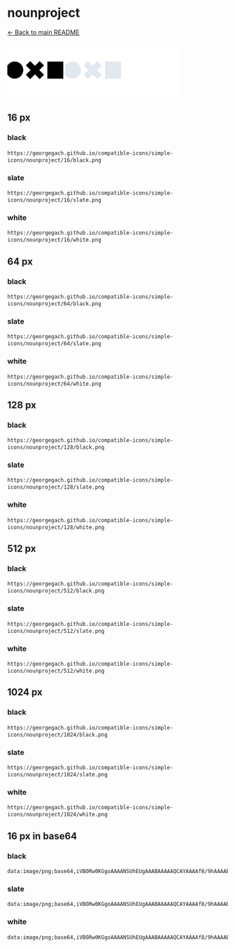 # nounproject

[← Back to main README](../../README.md)


<img src="./128/black.png" width="128" alt="nounproject black icon" />
<img src="./128/slate.png" width="128" alt="nounproject slate icon" />
<img src="./128/white.png" width="128" alt="nounproject white icon" />

## 16 px

### black
```
https://georgegach.github.io/compatible-icons/simple-icons/nounproject/16/black.png
```

### slate
```
https://georgegach.github.io/compatible-icons/simple-icons/nounproject/16/slate.png
```

### white
```
https://georgegach.github.io/compatible-icons/simple-icons/nounproject/16/white.png
```

## 64 px

### black
```
https://georgegach.github.io/compatible-icons/simple-icons/nounproject/64/black.png
```

### slate
```
https://georgegach.github.io/compatible-icons/simple-icons/nounproject/64/slate.png
```

### white
```
https://georgegach.github.io/compatible-icons/simple-icons/nounproject/64/white.png
```

## 128 px

### black
```
https://georgegach.github.io/compatible-icons/simple-icons/nounproject/128/black.png
```

### slate
```
https://georgegach.github.io/compatible-icons/simple-icons/nounproject/128/slate.png
```

### white
```
https://georgegach.github.io/compatible-icons/simple-icons/nounproject/128/white.png
```

## 512 px

### black
```
https://georgegach.github.io/compatible-icons/simple-icons/nounproject/512/black.png
```

### slate
```
https://georgegach.github.io/compatible-icons/simple-icons/nounproject/512/slate.png
```

### white
```
https://georgegach.github.io/compatible-icons/simple-icons/nounproject/512/white.png
```

## 1024 px

### black
```
https://georgegach.github.io/compatible-icons/simple-icons/nounproject/1024/black.png
```

### slate
```
https://georgegach.github.io/compatible-icons/simple-icons/nounproject/1024/slate.png
```

### white
```
https://georgegach.github.io/compatible-icons/simple-icons/nounproject/1024/white.png
```

## 16 px in base64

### black
```
data:image/png;base64,iVBORw0KGgoAAAANSUhEUgAAABAAAAAQCAYAAAAf8/9hAAAABmJLR0QA/wD/AP+gvaeTAAAAmUlEQVQ4je3QMQ5BURCF4e89SgphMbQanQRrYQH2olKIklaiJUoWQRAUgmYKXtBo/ckUc2/yZ87hz88kyKOFEobYxl8HIxRQxRQN1LOSOS64YYMKejhijGVIqxjgnhm7p+WGflyzCvE5ROk7Qfom1j2iJU9vaWZ/YYYTrlijjC4O0cHiW4QEOTSjrDH2IW6HoIgaJp9K/PMjD4jFL12KyH1BAAAAAElFTkSuQmCC
```

### slate
```
data:image/png;base64,iVBORw0KGgoAAAANSUhEUgAAABAAAAAQCAYAAAAf8/9hAAAABmJLR0QA/wD/AP+gvaeTAAABCklEQVQ4je2QL0tDYRhHz++9F1emmwy24NgVRASjIDgwWYZFUJtRs34EP4TVj2AYJlGwGAxWi2FqmBtM4e5Pmbi79zEIMmEmjTvtecKB34EJf0ZmFjbeuttD87O8u7MoyrYB6q3ObjGfqdbiOJ1KgrVSIXv13OxWXGAbPwT1VvfWe1tBNiX0GHpXHsjvS3ZscO1E5E1RgDYNDg3bGxU4w5YlUkJCLCQaHvHBKfAkXMVMS0I3c4WZu3ETHDZyGchhzklI+v6BAzReILsH+hhDoKZBcEJoBzLmPf5CjgePrTdavdXfIgYvr50t4dL9MDlfzOV6XxHbO8V8tlqL4+lUEpZLhczluIgT/oFPteZoO5rC7ugAAAAASUVORK5CYII=
```

### white
```
data:image/png;base64,iVBORw0KGgoAAAANSUhEUgAAABAAAAAQCAYAAAAf8/9hAAAABmJLR0QA/wD/AP+gvaeTAAAAuklEQVQ4je2QMWoCURQA560pYyF4AC8RMJDKxi6gHsE7eACP4B1SpQhbBT2AtWgT0DsoImijY/MD2WVTbevAKx4PBt7Ag9qE+gQMgBbwGRF7AHUEfAHPQDciFmof6BUM6lK9qDd1q7bViXpSc3Wl7tWu+mEJ1MOf/aZO1Za6TuJzEmVVgqziLYFI80tW2guHDXAGrsAOmAFjoAN8Az/AG/DyX8QG8J5i5RFxTG2GKWITeI2IeWXEB/W5A50Zm2GgP8jOAAAAAElFTkSuQmCC
```

